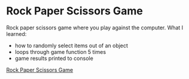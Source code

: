 # Rock Paper Scissors Game
Rock paper scissors game where you play against the computer. 
What I learned:
- how to randomly select items out of an object
- loops through game function 5 times 
- game results printed to console

[Rock Paper Scissors Game](https://codenintrovert.github.io/rockpaperscissors/)
